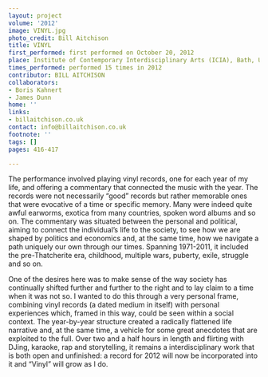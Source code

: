 ```yaml
---
layout: project
volume: '2012'
image: VINYL.jpg
photo_credit: Bill Aitchison
title: VINYL
first_performed: first performed on October 20, 2012
place: Institute of Contemporary Interdisciplinary Arts (ICIA), Bath, UK
times_performed: performed 15 times in 2012
contributor: BILL AITCHISON
collaborators:
- Boris Kahnert
- James Dunn
home: ''
links:
- billaitchison.co.uk
contact: info@billaitchison.co.uk
footnote: ''
tags: []
pages: 416-417

---
```


The performance involved playing vinyl records, one for each year of my life, and offering a commentary that connected the music with the year. The records were not necessarily “good” records but rather memorable ones that were evocative of a time or specific memory. Many were indeed quite awful earworms, exotica from many countries, spoken word albums and so on. The commentary was situated between the personal and political, aiming to connect the individual’s life to the society, to see how we are shaped by politics and economics and, at the same time, how we navigate a path uniquely our own through our times. Spanning 1971-2011, it included the pre-Thatcherite era, childhood, multiple wars, puberty, exile, struggle and so on.

One of the desires here was to make sense of the way society has continually shifted further and further to the right and to lay claim to a time when it was not so. I wanted to do this through a very personal frame, combining vinyl records (a dated medium in itself) with personal experiences which, framed in this way, could be seen within a social context. The year-by-year structure created a radically flattened life narrative and, at the same time, a vehicle for some great anecdotes that are exploited to the full. Over two and a half hours in length and flirting with DJing, karaoke, rap and storytelling, it remains a interdisciplinary work that is both open and unfinished: a record for 2012 will now be incorporated into it and “Vinyl” will grow as I do.
